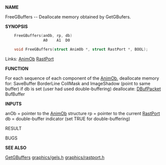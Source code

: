 
**NAME**

FreeGBuffers -- Deallocate memory obtained by GetGBufers.

**SYNOPSIS**

```c
    FreeGBuffers(anOb, rp, db)
                 A0    A1  D0

    void FreeGBuffers(struct AnimOb *, struct RastPort *, BOOL);

```
Links: [AnimOb](_OOCS) [RastPort](_OOAF) 

**FUNCTION**

For each sequence of each component of the [AnimOb](_OOCS),
deallocate memory for:
SaveBuffer
BorderLine
CollMask and ImageShadow (point to same buffer)
if db is set (user had used double-buffering) deallocate:
[DBufPacket](_OOCS)
BufBuffer

**INPUTS**

anOb = pointer to the [AnimOb](_OOCS) structure
rp   = pointer to the current [RastPort](_OOAF)
db   = double-buffer indicator (set TRUE for double-buffering)

RESULT

BUGS

**SEE ALSO**

[GetGBuffers](GetGBuffers)  [graphics/gels.h](_OOCS)  [graphics/rastport.h](_OOAF)

